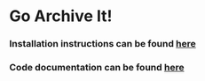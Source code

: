 # Go Archive It!

### Installation instructions can be found [here](installation.md)

### Code documentation can be found [here](docs.md)
